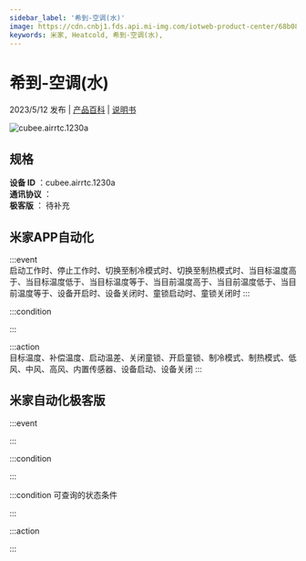 ```yaml
---
sidebar_label: '希到-空调(水)'
image: https://cdn.cnbj1.fds.api.mi-img.com/iotweb-product-center/68b08d7639fd05dad617b396a6602ba8_1669692544147.png?GalaxyAccessKeyId=AKVGLQWBOVIRQ3XLEW&Expires=9223372036854775807&Signature=mLqZuRYglPr4BpQjSHR/d0RgztE=
keywords: 米家, Heatcold, 希到-空调(水), 
---
```

# 希到-空调(水)

2023/5/12 发布 | [产品百科](https://home.mi.com/webapp/content/baike/product/index.html?model=cubee.airrtc.1230a/) | [说明书](https://home.mi.com/views/introduction.html?model=cubee.airrtc.1230a&region=cn)

![cubee.airrtc.1230a](https://cdn.cnbj1.fds.api.mi-img.com/iotweb-product-center/68b08d7639fd05dad617b396a6602ba8_1669692544147.png?GalaxyAccessKeyId=AKVGLQWBOVIRQ3XLEW&Expires=9223372036854775807&Signature=mLqZuRYglPr4BpQjSHR/d0RgztE=)

## 规格  
> 
**设备 ID** ：cubee.airrtc.1230a  
**通讯协议** ：  
**极客版**  ： 待补充 


## 米家APP自动化  

:::event  
启动工作时、停止工作时、切换至制冷模式时、切换至制热模式时、当目标温度高于、当目标温度低于、当目标温度等于、当目前温度高于、当目前温度低于、当目前温度等于、设备开启时、设备关闭时、童锁启动时、童锁关闭时
:::

:::condition  

:::

:::action   
目标温度、补偿温度、启动温差、关闭童锁、开启童锁、制冷模式、制热模式、低风、中风、高风、内置传感器、设备启动、设备关闭
:::

## 米家自动化极客版  

:::event  

:::

:::condition  

:::

:::condition 可查询的状态条件  

:::

:::action  

:::

        
